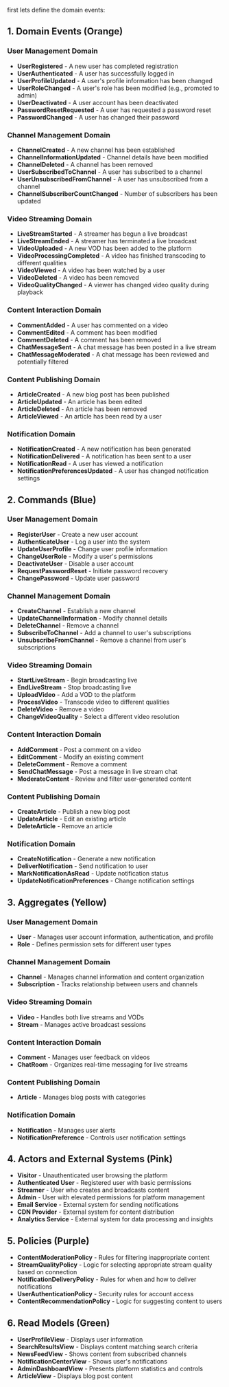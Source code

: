 first lets define the domain events:
## 1. Domain Events (Orange)

### User Management Domain

- **UserRegistered** - A new user has completed registration
- **UserAuthenticated** - A user has successfully logged in
- **UserProfileUpdated** - A user's profile information has been changed
- **UserRoleChanged** - A user's role has been modified (e.g., promoted to admin)
- **UserDeactivated** - A user account has been deactivated
- **PasswordResetRequested** - A user has requested a password reset
- **PasswordChanged** - A user has changed their password

### Channel Management Domain

- **ChannelCreated** - A new channel has been established
- **ChannelInformationUpdated** - Channel details have been modified
- **ChannelDeleted** - A channel has been removed
- **UserSubscribedToChannel** - A user has subscribed to a channel
- **UserUnsubscribedFromChannel** - A user has unsubscribed from a channel
- **ChannelSubscriberCountChanged** - Number of subscribers has been updated

### Video Streaming Domain

- **LiveStreamStarted** - A streamer has begun a live broadcast
- **LiveStreamEnded** - A streamer has terminated a live broadcast
- **VideoUploaded** - A new VOD has been added to the platform
- **VideoProcessingCompleted** - A video has finished transcoding to different qualities
- **VideoViewed** - A video has been watched by a user
- **VideoDeleted** - A video has been removed
- **VideoQualityChanged** - A viewer has changed video quality during playback

### Content Interaction Domain

- **CommentAdded** - A user has commented on a video
- **CommentEdited** - A comment has been modified
- **CommentDeleted** - A comment has been removed
- **ChatMessageSent** - A chat message has been posted in a live stream
- **ChatMessageModerated** - A chat message has been reviewed and potentially filtered

### Content Publishing Domain

- **ArticleCreated** - A new blog post has been published
- **ArticleUpdated** - An article has been edited
- **ArticleDeleted** - An article has been removed
- **ArticleViewed** - An article has been read by a user

### Notification Domain

- **NotificationCreated** - A new notification has been generated
- **NotificationDelivered** - A notification has been sent to a user
- **NotificationRead** - A user has viewed a notification
- **NotificationPreferencesUpdated** - A user has changed notification settings

## 2. Commands (Blue)

### User Management Domain

- **RegisterUser** - Create a new user account
- **AuthenticateUser** - Log a user into the system
- **UpdateUserProfile** - Change user profile information
- **ChangeUserRole** - Modify a user's permissions
- **DeactivateUser** - Disable a user account
- **RequestPasswordReset** - Initiate password recovery
- **ChangePassword** - Update user password

### Channel Management Domain

- **CreateChannel** - Establish a new channel
- **UpdateChannelInformation** - Modify channel details
- **DeleteChannel** - Remove a channel
- **SubscribeToChannel** - Add a channel to user's subscriptions
- **UnsubscribeFromChannel** - Remove a channel from user's subscriptions

### Video Streaming Domain

- **StartLiveStream** - Begin broadcasting live
- **EndLiveStream** - Stop broadcasting live
- **UploadVideo** - Add a VOD to the platform
- **ProcessVideo** - Transcode video to different qualities
- **DeleteVideo** - Remove a video
- **ChangeVideoQuality** - Select a different video resolution

### Content Interaction Domain

- **AddComment** - Post a comment on a video
- **EditComment** - Modify an existing comment
- **DeleteComment** - Remove a comment
- **SendChatMessage** - Post a message in live stream chat
- **ModerateContent** - Review and filter user-generated content

### Content Publishing Domain

- **CreateArticle** - Publish a new blog post
- **UpdateArticle** - Edit an existing article
- **DeleteArticle** - Remove an article

### Notification Domain

- **CreateNotification** - Generate a new notification
- **DeliverNotification** - Send notification to user
- **MarkNotificationAsRead** - Update notification status
- **UpdateNotificationPreferences** - Change notification settings

## 3. Aggregates (Yellow)

### User Management Domain

- **User** - Manages user account information, authentication, and profile
- **Role** - Defines permission sets for different user types

### Channel Management Domain

- **Channel** - Manages channel information and content organization
- **Subscription** - Tracks relationship between users and channels

### Video Streaming Domain

- **Video** - Handles both live streams and VODs
- **Stream** - Manages active broadcast sessions

### Content Interaction Domain

- **Comment** - Manages user feedback on videos
- **ChatRoom** - Organizes real-time messaging for live streams

### Content Publishing Domain

- **Article** - Manages blog posts with categories

### Notification Domain

- **Notification** - Manages user alerts
- **NotificationPreference** - Controls user notification settings

## 4. Actors and External Systems (Pink)

- **Visitor** - Unauthenticated user browsing the platform
- **Authenticated User** - Registered user with basic permissions
- **Streamer** - User who creates and broadcasts content
- **Admin** - User with elevated permissions for platform management
- **Email Service** - External system for sending notifications
- **CDN Provider** - External system for content distribution
- **Analytics Service** - External system for data processing and insights

## 5. Policies (Purple)

- **ContentModerationPolicy** - Rules for filtering inappropriate content
- **StreamQualityPolicy** - Logic for selecting appropriate stream quality based on connection
- **NotificationDeliveryPolicy** - Rules for when and how to deliver notifications
- **UserAuthenticationPolicy** - Security rules for account access
- **ContentRecommendationPolicy** - Logic for suggesting content to users

## 6. Read Models (Green)

- **UserProfileView** - Displays user information
- **SearchResultsView** - Displays content matching search criteria
- **NewsFeedView** - Shows content from subscribed channels
- **NotificationCenterView** - Shows user's notifications
- **AdminDashboardView** - Presents platform statistics and controls
- **ArticleView** - Displays blog post content


